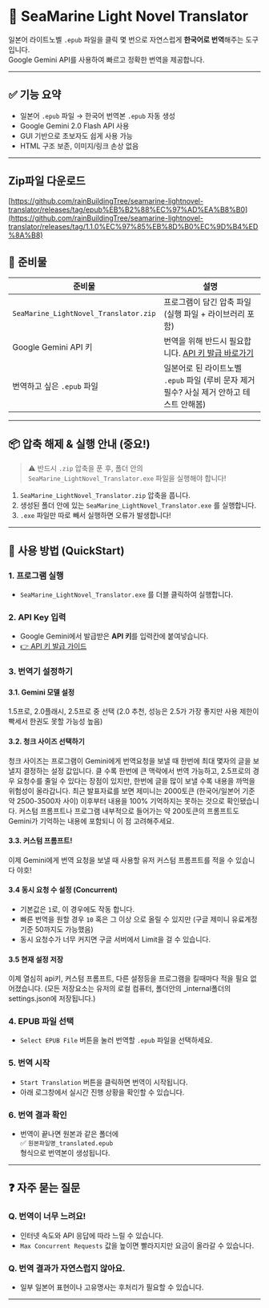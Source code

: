# 📘 SeaMarine Light Novel Translator

일본어 라이트노벨 `.epub` 파일을 클릭 몇 번으로 자연스럽게 **한국어로 번역**해주는 도구입니다.  
Google Gemini API를 사용하여 빠르고 정확한 번역을 제공합니다.

---

## ✅ 기능 요약

- 일본어 `.epub` 파일 → 한국어 번역본 `.epub` 자동 생성
- Google Gemini 2.0 Flash API 사용
- GUI 기반으로 초보자도 쉽게 사용 가능
- HTML 구조 보존, 이미지/링크 손상 없음

---
## Zip파일 다운로드
[https://github.com/rainBuildingTree/seamarine-lightnovel-translator/releases/tag/epub%EB%B2%88%EC%97%AD%EA%B8%B0](https://github.com/rainBuildingTree/seamarine-lightnovel-translator/releases/tag/1.1.0%EC%97%85%EB%8D%B0%EC%9D%B4%ED%8A%B8)

## 🧰 준비물

| 준비물                      | 설명                                                                 |
|----------------------------|----------------------------------------------------------------------|
| `SeaMarine_LightNovel_Translator.zip` | 프로그램이 담긴 압축 파일 (실행 파일 + 라이브러리 포함)                 |
| Google Gemini API 키       | 번역을 위해 반드시 필요합니다. [API 키 발급 바로가기](https://makersuite.google.com/app/apikey) |
| 번역하고 싶은 `.epub` 파일 | 일본어로 된 라이트노벨 `.epub` 파일 (루비 문자 제거 필수? 사실 제거 안하고 테스트 안해봄)                                 |

---

## 📦 압축 해제 & 실행 안내 (중요!)

> ⚠️ 반드시 `.zip` 압축을 푼 후, 폴더 안의 `SeaMarine_LightNovel_Translator.exe` 파일을 실행해야 합니다!

1. `SeaMarine_LightNovel_Translator.zip` 압축을 풉니다.  
2. 생성된 폴더 안에 있는 `SeaMarine_LightNovel_Translator.exe` 를 실행합니다.  
3. `.exe` 파일만 따로 빼서 실행하면 오류가 발생합니다!

---

## 🚀 사용 방법 (QuickStart)

### 1. 프로그램 실행

- `SeaMarine_LightNovel_Translator.exe` 를 더블 클릭하여 실행합니다.

### 2. API Key 입력

- Google Gemini에서 발급받은 **API 키**를 입력칸에 붙여넣습니다.
- [👉 API 키 발급 가이드](https://makersuite.google.com/app/apikey)
### 3. 번역기 설정하기
#### 3.1. Gemini 모델 설정
1.5프로, 2.0플래시, 2.5프로 중 선택 (2.0 추천, 성능은 2.5가 가장 좋지만 사용 제한이 빡세서 한권도 못할 가능성 높음)

#### 3.2. 청크 사이즈 선택하기
청크 사이즈는 프로그램이 Gemini에게 번역요청을 보낼 때 한번에 최대 몇자의 글을 보낼지 결정하는 설정 값입니다.
클 수록 한번에 큰 맥락에서 번역 가능하고, 2.5프로의 경우 요청수를 줄일 수 있다는 장점이 있지만,
한번에 글을 많이 보낼 수록 내용을 까먹을 위험성이 올라갑니다.
최근 발표자료를 보면 제미니는 2000토큰 (한국어/일본어 기준 약 2500-3500자 사이) 이후부터 내용을 100% 기억하지는 못하는 것으로 확인됐습니다.
커스텀 프롬프트나 프로그램 내부적으로 들어가는 약 200토큰의 프롬프트도 Gemini가 기억하는 내용에 포함되니 이 점 고려해주세요.

#### 3.3. 커스텀 프롬프트!
이제 Gemini에게 번역 요청을 보낼 때 사용할 유저 커스텀 프롬프트를 적을 수 있습니다 야호!

#### 3.4 동시 요청 수 설정 (Concurrent)
- 기본값은 `1`로, 이 경우에도 작동 합니다. 
- 빠른 번역을 원할 경우 `10` 혹은 그 이상 으로 올릴 수 있지만 (구글 제미니 유료계정 기준 50까지도 가능했음)
- 동시 요청수가 너무 커지면 구글 서버에서 Limit을 걸 수 있습니다.

#### 3.5 현재 설정 저장
이제 열심히 api키, 커스텀 프롬프트, 다른 설정등을 프로그램을 킬때마다 적을 필요 없어졌습니다.
(모든 저장요소는 유저의 로컬 컴퓨터, 폴더안의 _internal폴더의 settings.json에 저장됩니다.)

### 4. EPUB 파일 선택

- `Select EPUB File` 버튼을 눌러 번역할 `.epub` 파일을 선택하세요.

### 5. 번역 시작

- `Start Translation` 버튼을 클릭하면 번역이 시작됩니다.
- 아래 로그창에서 실시간 진행 상황을 확인할 수 있습니다.

### 6. 번역 결과 확인

- 번역이 끝나면 원본과 같은 폴더에  
  ✅ `원본파일명_translated.epub`  
  형식으로 번역본이 생성됩니다.

---

## ❓ 자주 묻는 질문

### Q. 번역이 너무 느려요!

- 인터넷 속도와 API 응답에 따라 느릴 수 있습니다.
- `Max Concurrent Requests` 값을 높이면 빨라지지만 요금이 올라갈 수 있습니다.


### Q. 번역 결과가 자연스럽지 않아요.

- 일부 일본어 표현이나 고유명사는 후처리가 필요할 수 있습니다.

---


